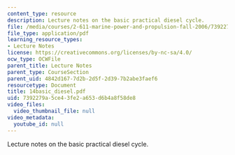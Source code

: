 ```yaml
---
content_type: resource
description: Lecture notes on the basic practical diesel cycle.
file: /media/courses/2-611-marine-power-and-propulsion-fall-2006/7392279a5ce43fe2a653d6b4a8f58de8_14basic_diesel.pdf
file_type: application/pdf
learning_resource_types:
- Lecture Notes
license: https://creativecommons.org/licenses/by-nc-sa/4.0/
ocw_type: OCWFile
parent_title: Lecture Notes
parent_type: CourseSection
parent_uid: 4842d167-7d2b-2d5f-2d39-7b2abe3faef6
resourcetype: Document
title: 14basic_diesel.pdf
uid: 7392279a-5ce4-3fe2-a653-d6b4a8f58de8
video_files:
  video_thumbnail_file: null
video_metadata:
  youtube_id: null
---
```

Lecture notes on the basic practical diesel cycle.
